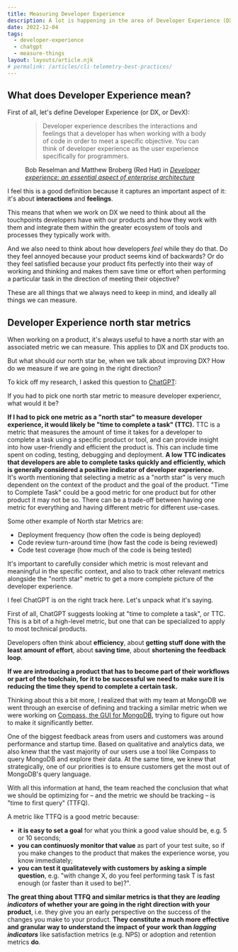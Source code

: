 ```yaml
---
title: Measuring Developer Experience
description: A lot is happening in the area of Developer Experience (DX). A lot of tech companies are set to improve their DX. Startups are being founded on the premise of improving DX. But the first thing to do to improve something is to measure it. And how can we measure something as abstract as Developer Experience? I did some research, discussed it with ChatGPT – because why not – and now I am writing it all down for you.
date: 2022-12-04
tags:
  - developer-experience
  - chatgpt
  - measure-things
layout: layouts/article.njk
# permalink: /articles/cli-telemetry-best-practices/
---
```


## What does Developer Experience mean?

First of all, let's define Developer Experience (or DX, or DevX):

<figure>
  <blockquote class="blockquote">
    <p>Developer experience describes the interactions and feelings that a developer has when working with a body of code in order to meet a specific objective. You can think of developer experience as the user experience specifically for programmers.</p>
  </blockquote>
  <figcaption class="blockquote-footer">
     Bob Reselman and Matthew Broberg (Red Hat) in <cite title="Developer experience: an essential aspect of enterprise architecture"><a href="https://www.redhat.com/architect/developer-experience">Developer experience: an essential aspect of enterprise architecture</a></cite>
  </figcaption>
</figure>

I feel this is a good definition because it captures an important aspect of it: it's about **interactions** and **feelings**.

This means that when we work on DX we need to think about all the touchpoints developers have with our products and how they work with them and integrate them within the greater ecosystem of tools and processes they typically work with.

And we also need to think about how developers *feel* while they do that. Do they feel annoyed because your product seems kind of backwards? Or do they feel satisfied because your product fits perfectly into their way of working and thinking and makes them save time or effort when performing a particular task in the direction of meeting their objective?

These are all things that we always need to keep in mind, and ideally all things we can measure.

## Developer Experience north star metrics

When working on a product, it's always useful to have a north star with an associated metric we can measure. This applies to DX and DX products too.

But what should our north star be, when we talk about improving DX? How do we measure if we are going in the right direction?

To kick off my research, I asked this question to [ChatGPT](http://chat.openai.com/):

<div class="card mb-3">
<div class="card-body font-monospace">

  <p>
    <i class="fa-solid fa-user"></i>
    If you had to pick one north star metric to measure developer experiencr, what would it be?
  </p>

  <p>
    <i class="fa-solid fa-robot"></i>
    <strong>If I had to pick one metric as a "north star" to measure developer experience, it would likely be "time to complete a task" (TTC).</strong>
  TTC is a metric that measures the amount of time it takes for a developer to complete a task using a specific product or tool, and can provide insight into how user-friendly and efficient the product is. This can include time spent on coding, testing, debugging and deployment. <strong>A low TTC indicates that developers are able to complete tasks quickly and efficiently, which is generally considered a positive indicator of developer experience.</strong><br>
  It's worth mentioning that selecting a metric as a "north star" is very much dependent on the context of the product and the goal of the product. "Time to Complete Task" could be a good metric for one product but for other product it may not be so. There can be a trade-off between having one metric for everything and having different metric for different use-cases.
  </p>
  <p>
    Some other example of North star Metrics are:
  </p>
  <ul>
    <li>Deployment frequency (how often the code is being deployed)</li>
    <li>Code review turn-around time (how fast the code is being reviewed)</li>
    <li>Code test coverage (how much of the code is being tested)</li>
  </ul>
  <p>
    It's important to carefully consider which metric is most relevant and meaningful in the specific context, and also to track other relevant metrics alongside the "north star" metric to get a more complete picture of the developer experience.
  </p>
</div>
</div>

I feel ChatGPT is on the right track here. Let's unpack what it's saying.

First of all, ChatGPT suggests looking at "time to complete a task", or TTC. This is a bit of a high-level metric, but one that can be specialized to apply to most technical products. 

Developers often think about **efficiency**, about **getting stuff done with the least amount of effort**, about **saving time**, about **shortening the feedback loop**.

**If we are introducing a product that has to become part of their workflows or part of the toolchain, for it to be successful we need to make sure it is reducing the time they spend to complete a certain task.**

Thinking about this a bit more, I realized that with my team at MongoDB we went through an exercise of defining and tracking a similar metric when we were working on [Compass, the GUI for MongoDB](https://www.mongodb.com/products/compass), trying to figure out how to make it significantly better.

One of the biggest feedback areas from users and customers was around performance and startup time. Based on qualitative and analytics data, we also knew that the vast majority of our users use a tool like Compass to query MongoDB and explore their data. At the same time, we knew that strategically, one of our priorities is to ensure customers get the most out of MongoDB's query language.

With all this information at hand, the team reached the conclusion that what we should be optimizing for – and the metric we should be tracking – is "time to first query" (TTFQ).

A metric like TTFQ is a good metric because:

* **it is easy to set a goal** for what you think a good value should be, e.g. 5 or 10 seconds;
* **you can continuosly monitor that value** as part of your test suite, so if you make changes to the product that makes the experience worse, you know immediately;
* **you can test it qualitatevely with customers by asking a simple question**, e.g. "with change X, do you feel performing task T is fast enough (or faster than it used to be)?".

**The great thing about TTFQ and similar metrics is that they are *leading indicators* of whether your are going in the right direction with your product**, i.e. they give you an early perspective on the success of the changes you make to your product. **They constitute a much more effective and granular way to understand the impact of your work than *lagging indicators*** like satisfaction metrics (e.g. NPS) or adoption and retention metrics **do**.